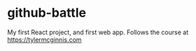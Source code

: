 # github-battle
My first React project, and first web app. Follows the course at https://tylermcginnis.com
